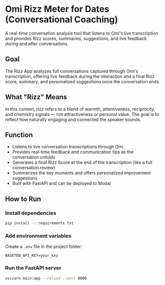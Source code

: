 # Omi Rizz Meter for Dates (Conversational Coaching)

A real-time conversation analysis tool that listens to Omi's live transcription and provides Rizz scores, summaries, suggestions, and live feedback during and after conversations.

## Goal
The Rizz App analyzes full conversations captured through Omi's transcription, offering live feedback during the interaction and a final Rizz score, summary, and personalized suggestions once the conversation ends.

## What "Rizz" Means

In this context, rizz refers to a blend of warmth, attentiveness, reciprocity, and chemistry signals — not attractiveness or personal value. The goal is to reflect how naturally engaging and connected the speaker sounds.

## Function

- Listens to live conversation transcriptions through Omi
- Provides real-time feedback and communication tips as the conversation unfolds
- Generates a final Rizz Score at the end of the transcription (like a full conversation review)
- Summarizes the key moments and offers personalized improvement suggestions
- Built with FastAPI and can be deployed to Modal

## How to Run

### Install dependencies
```bash
pip install -r requirements.txt
```

### Add environment variables
Create a `.env` file in the project folder:
```env
BASETEN_API_KEY=your_key
```

### Run the FastAPI server
```bash
uvicorn main:app --reload --port 8000
```
